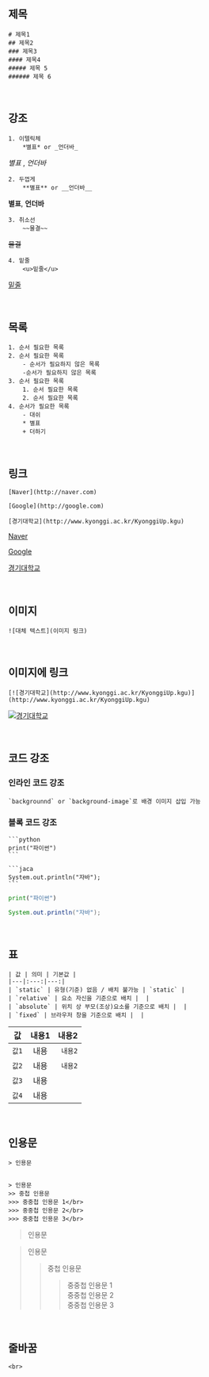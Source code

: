## 제목
    # 제목1
    ## 제목2
    ### 제목3
    #### 제목4
    ##### 제목 5
    ###### 제목 6
<br>

## 강조
    1. 이텔릭체
        *별표* or _언더바_
    
*별표* , _언더바_

    2. 두껍게
        **별표** or __언더바__
**별표**, __언더바__

    3. 취소선
        ~~물결~~
~~물결~~

    4. 밑줄
        <u>밑줄</u>
<u>밑줄</u>

<br>

## 목록
    1. 순서 필요한 목록
    2. 순서 필요한 목록
        - 순서가 필요하지 않은 목록
        -순서가 필요하지 않은 목록
    3. 순서 필요한 목록
        1. 순서 필요한 목록
        2. 순서 필요한 목록
    4. 순서가 필요한 목록
        - 대쉬
        * 별표
        + 더하기
<br>


## 링크
    [Naver](http://naver.com)

    [Google](http://google.com)

    [경기대학교](http://www.kyonggi.ac.kr/KyonggiUp.kgu)
[Naver](https://naver.com)

[Google](http://google.com)

[경기대학교](http://www.kyonggi.ac.kr/KyonggiUp.kgu)

<br>

## 이미지
    ![대체 텍스트](이미지 링크)

<br>


## 이미지에 링크
    [![경기대학교](http://www.kyonggi.ac.kr/KyonggiUp.kgu)](http://www.kyonggi.ac.kr/KyonggiUp.kgu)
[![경기대학교](http://www.kyonggi.ac.kr/images/common/logo.png)](http://www.kyonggi.ac.kr/KyonggiUp.kgu)

<br>

## 코드 강조
### 인라인 코드 강조
    `backgrounnd` or `background-image`로 배경 이미지 삽입 가능
### 블록 코드 강조
    ```python
    print("파이썬")
    ```

    ```jaca
    System.out.println("자바");
    ```
```python
print("파이썬")
```

```java
System.out.println("자바");
```
<br>


## 표
    | 값 | 의미 | 기본값 |
    |---|:---:|---:|
    | `static` | 유형(기준) 없음 / 배치 불가능 | `static` |
    | `relative` | 요소 자신을 기준으로 배치 |  |
    | `absolute` | 위치 상 부모(조상)요소를 기준으로 배치 |  |
    | `fixed` | 브라우저 창을 기준으로 배치 |  |

| 값 | 내용1 | 내용2 |
|---|:---:|---:|
| `값1` | 내용 | `내용2` |
| `값2` | 내용 | `내용2` |
| `값3` | 내용 |  |
| `값4` | 내용 |  |

<br>

## 인용문
    > 인용문


    > 인용문
    >> 중첩 인용문
    >>> 중중첩 인용문 1</br>
    >>> 중중첩 인용문 2</br>
    >>> 중중첩 인용문 3</br>
> 인용문
 

> 인용문
>> 중첩 인용문
>>> 중중첩 인용문 1</br>
>>> 중중첩 인용문 2</br>
>>> 중중첩 인용문 3</br>

<br>

## 줄바꿈
    <br>